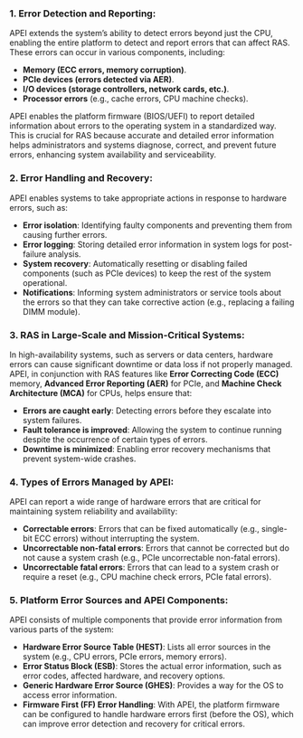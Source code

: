 ### 1. **Error Detection and Reporting**:

APEI extends the system’s ability to detect errors beyond just the CPU, enabling the entire platform to detect and report errors that can affect RAS. These errors can occur in various components, including:

- **Memory (ECC errors, memory corruption)**.
- **PCIe devices (errors detected via AER)**.
- **I/O devices (storage controllers, network cards, etc.)**.
- **Processor errors** (e.g., cache errors, CPU machine checks).

APEI enables the platform firmware (BIOS/UEFI) to report detailed information about errors to the operating system in a standardized way. This is crucial for RAS because accurate and detailed error information helps administrators and systems diagnose, correct, and prevent future errors, enhancing system availability and serviceability.

### 2. **Error Handling and Recovery**:

APEI enables systems to take appropriate actions in response to hardware errors, such as:

- **Error isolation**: Identifying faulty components and preventing them from causing further errors.
- **Error logging**: Storing detailed error information in system logs for post-failure analysis.
- **System recovery**: Automatically resetting or disabling failed components (such as PCIe devices) to keep the rest of the system operational.
- **Notifications**: Informing system administrators or service tools about the errors so that they can take corrective action (e.g., replacing a failing DIMM module).

### 3. **RAS in Large-Scale and Mission-Critical Systems**:

In high-availability systems, such as servers or data centers, hardware errors can cause significant downtime or data loss if not properly managed. APEI, in conjunction with RAS features like **Error Correcting Code (ECC)** memory, **Advanced Error Reporting (AER)** for PCIe, and **Machine Check Architecture (MCA)** for CPUs, helps ensure that:

- **Errors are caught early**: Detecting errors before they escalate into system failures.
- **Fault tolerance is improved**: Allowing the system to continue running despite the occurrence of certain types of errors.
- **Downtime is minimized**: Enabling error recovery mechanisms that prevent system-wide crashes.

### 4. **Types of Errors Managed by APEI**:

APEI can report a wide range of hardware errors that are critical for maintaining system reliability and availability:

- **Correctable errors**: Errors that can be fixed automatically (e.g., single-bit ECC errors) without interrupting the system.
- **Uncorrectable non-fatal errors**: Errors that cannot be corrected but do not cause a system crash (e.g., PCIe uncorrectable non-fatal errors).
- **Uncorrectable fatal errors**: Errors that can lead to a system crash or require a reset (e.g., CPU machine check errors, PCIe fatal errors).

### 5. **Platform Error Sources and APEI Components**:

APEI consists of multiple components that provide error information from various parts of the system:

- **Hardware Error Source Table (HEST)**: Lists all error sources in the system (e.g., CPU errors, PCIe errors, memory errors).
- **Error Status Block (ESB)**: Stores the actual error information, such as error codes, affected hardware, and recovery options.
- **Generic Hardware Error Source (GHES)**: Provides a way for the OS to access error information.
- **Firmware First (FF) Error Handling**: With APEI, the platform firmware can be configured to handle hardware errors first (before the OS), which can improve error detection and recovery for critical errors.
